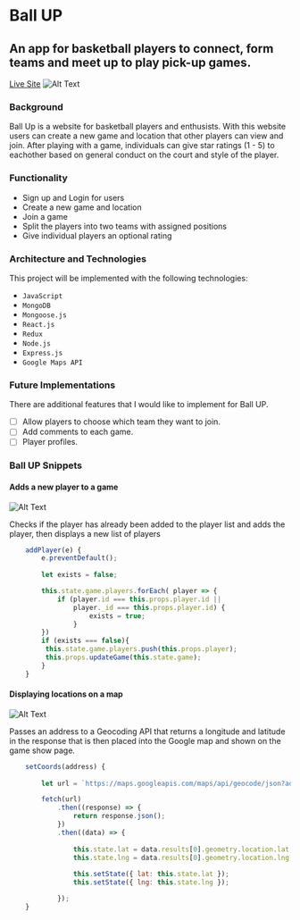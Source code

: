 # Ball UP
## An app for basketball players to connect, form teams and meet up to play pick-up games.

[Live Site](https://ballup-sf.herokuapp.com/#/)
![Alt Text](ballupgame.gif)

### Background
Ball Up is a website for basketball players and enthusists. With this website users can create a new game and location that other players can view and join. After playing with a game, individuals can give star ratings (1 - 5) to eachother based on general conduct on the court and style of the player.

### Functionality 
* Sign up and Login for users
* Create a new game and location
* Join a game
* Split the players into two teams with assigned positions
* Give individual players an optional rating

### Architecture and Technologies
This project will be implemented with the following technologies:

- `JavaScript`
- `MongoDB`  
- `Mongoose.js`  
- `React.js`  
- `Redux`  
- `Node.js`  
- `Express.js`  
- `Google Maps API` 

### Future Implementations
There are additional features that I would like to implement for Ball UP.
- [ ] Allow players to choose which team they want to join.
- [ ] Add comments to each game.
- [ ] Player profiles.

### Ball UP Snippets

#### Adds a new player to a game
![Alt Text](addplayer.png)

Checks if the player has already been added to the player list and adds the player, then displays a new list of players
````js
    addPlayer(e) {
        e.preventDefault();
        
        let exists = false;

        this.state.game.players.forEach( player => {
            if (player.id === this.props.player.id || 
                player._id === this.props.player.id) {
                    exists = true;
                }
        })
        if (exists === false){
         this.state.game.players.push(this.props.player);
         this.props.updateGame(this.state.game);
        }
    }
````

#### Displaying locations on a map
![Alt Text](map.png)

Passes an address to a Geocoding API that returns a longitude and latitude in the response that is then placed into the Google map and shown on the game show page.
````js
    setCoords(address) {
        
        let url = `https://maps.googleapis.com/maps/api/geocode/json?address=${address}&key=***********************`;

        fetch(url)
            .then((response) => {
                return response.json();
            })
            .then((data) => {
                
                this.state.lat = data.results[0].geometry.location.lat;
                this.state.lng = data.results[0].geometry.location.lng;
                
                this.setState({ lat: this.state.lat });
                this.setState({ lng: this.state.lng });

            });
    }
````
